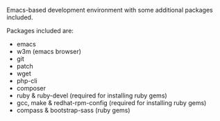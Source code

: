 Emacs-based development environment with some additional packages included.

Packages included are:

- emacs
- w3m (emacs browser)
- git
- patch
- wget
- php-cli
- composer
- ruby & ruby-devel (required for installing ruby gems)
- gcc, make & redhat-rpm-config (required for installing ruby gems)
- compass & bootstrap-sass (ruby gems)
